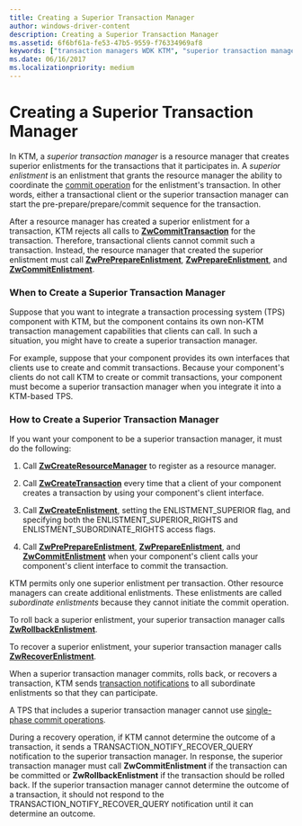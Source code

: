 ```yaml
---
title: Creating a Superior Transaction Manager
author: windows-driver-content
description: Creating a Superior Transaction Manager
ms.assetid: 6f6bf61a-fe53-47b5-9559-f76334969af8
keywords: ["transaction managers WDK KTM", "superior transaction managers WDK KTM", "enlistments WDK KTM , superior enlistments", "superior enlistments WDK KTM", "enlistments WDK KTM , subordinate enlistments", "subordinate enlistments WDK KTM"]
ms.date: 06/16/2017
ms.localizationpriority: medium
---
```


# Creating a Superior Transaction Manager


In KTM, a *superior transaction manager* is a resource manager that creates superior enlistments for the transactions that it participates in. A *superior enlistment* is an enlistment that grants the resource manager the ability to coordinate the [commit operation](handling-commit-operations.md) for the enlistment's transaction. In other words, either a transactional client or the superior transaction manager can start the pre-prepare/prepare/commit sequence for the transaction.

After a resource manager has created a superior enlistment for a transaction, KTM rejects all calls to [**ZwCommitTransaction**](https://msdn.microsoft.com/library/windows/hardware/ff566420) for the transaction. Therefore, transactional clients cannot commit such a transaction. Instead, the resource manager that created the superior enlistment must call [**ZwPrePrepareEnlistment**](https://msdn.microsoft.com/library/windows/hardware/ff567044), [**ZwPrepareEnlistment**](https://msdn.microsoft.com/library/windows/hardware/ff567039), and [**ZwCommitEnlistment**](https://msdn.microsoft.com/library/windows/hardware/ff566419).

### When to Create a Superior Transaction Manager

Suppose that you want to integrate a transaction processing system (TPS) component with KTM, but the component contains its own non-KTM transaction management capabilities that clients can call. In such a situation, you might have to create a superior transaction manager.

For example, suppose that your component provides its own interfaces that clients use to create and commit transactions. Because your component's clients do not call KTM to create or commit transactions, your component must become a superior transaction manager when you integrate it into a KTM-based TPS.

### How to Create a Superior Transaction Manager

If you want your component to be a superior transaction manager, it must do the following:

1.  Call [**ZwCreateResourceManager**](https://msdn.microsoft.com/library/windows/hardware/ff566427) to register as a resource manager.

2.  Call [**ZwCreateTransaction**](https://msdn.microsoft.com/library/windows/hardware/ff566429) every time that a client of your component creates a transaction by using your component's client interface.

3.  Call [**ZwCreateEnlistment**](https://msdn.microsoft.com/library/windows/hardware/ff566422), setting the ENLISTMENT\_SUPERIOR flag, and specifying both the ENLISTMENT\_SUPERIOR\_RIGHTS and ENLISTMENT\_SUBORDINATE\_RIGHTS access flags.

4.  Call [**ZwPrePrepareEnlistment**](https://msdn.microsoft.com/library/windows/hardware/ff567044), [**ZwPrepareEnlistment**](https://msdn.microsoft.com/library/windows/hardware/ff567039), and [**ZwCommitEnlistment**](https://msdn.microsoft.com/library/windows/hardware/ff566419) when your component's client calls your component's client interface to commit the transaction.

KTM permits only one superior enlistment per transaction. Other resource managers can create additional enlistments. These enlistments are called *subordinate enlistments* because they cannot initiate the commit operation.

To roll back a superior enlistment, your superior transaction manager calls [**ZwRollbackEnlistment**](https://msdn.microsoft.com/library/windows/hardware/ff567083).

To recover a superior enlistment, your superior transaction manager calls [**ZwRecoverEnlistment**](https://msdn.microsoft.com/library/windows/hardware/ff567075).

When a superior transaction manager commits, rolls back, or recovers a transaction, KTM sends [transaction notifications](transaction-notifications.md) to all subordinate enlistments so that they can participate.

A TPS that includes a superior transaction manager cannot use [single-phase commit operations](handling-commit-operations.md#single-phase-commit-operations).

During a recovery operation, if KTM cannot determine the outcome of a transaction, it sends a TRANSACTION\_NOTIFY\_RECOVER\_QUERY notification to the superior transaction manager. In response, the superior transaction manager must call **ZwCommitEnlistment** if the transaction can be committed or **ZwRollbackEnlistment** if the transaction should be rolled back. If the superior transaction manager cannot determine the outcome of a transaction, it should not respond to the TRANSACTION\_NOTIFY\_RECOVER\_QUERY notification until it can determine an outcome.

 

 




